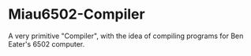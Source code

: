 # Miau6502-Compiler
A very primitive "Compiler", with the idea of compiling programs for Ben Eater's 6502 computer.
